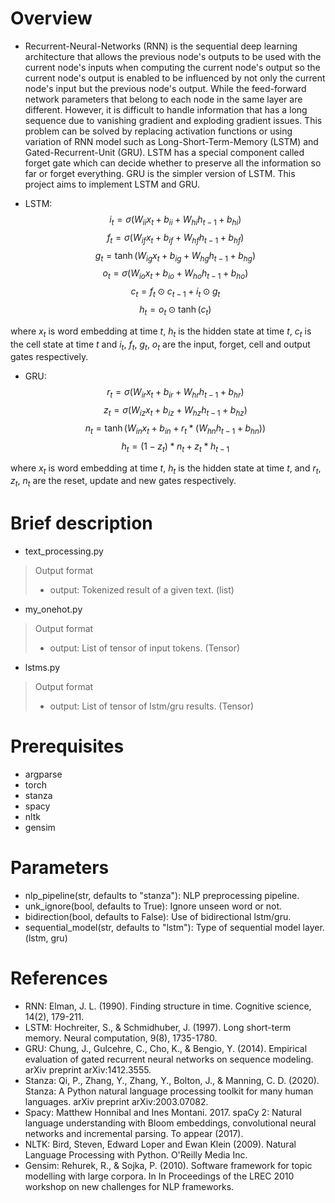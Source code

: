 # Overview
- Recurrent-Neural-Networks (RNN) is the sequential deep learning architecture that allows the previous node's outputs to be used with the current node's inputs when computing the current node's output so the current node's output is enabled to be influenced by not only the current node's input but the previous node's output. While the feed-forward network parameters that belong to each node in the same layer are different. However, it is difficult to handle information that has a long sequence due to vanishing gradient and exploding gradient issues. This problem can be solved by replacing activation functions or using variation of RNN model such as Long-Short-Term-Memory (LSTM) and Gated-Recurrent-Unit (GRU). LSTM has a special component called forget gate which can decide whether to preserve all the information so far or forget everything. GRU is the simpler version of LSTM. This project aims to implement LSTM and GRU.

- LSTM:
$$i_t = \sigma(W_{ii}x_t+b_{ii}+W_{hi}h_{t-1}+b_{hi})$$
$$f_t = \sigma(W_{if}x_t+b_{if}+W_{hf}h_{t-1}+b_{hf})$$
$$g_t = \tanh(W_{ig}x_t+b_{ig}+W_{hg}h_{t-1}+b_{hg})$$
$$o_t = \sigma(W_{io}x_t+b_{io}+W_{ho}h_{t-1}+b_{ho})$$
$$c_t=f_t\odot c_{t-1} + i_t\odot g_t$$
$$h_t=o_t\odot \tanh(c_t)$$

where $x_t$ is word embedding at time $t$, $h_t$ is the hidden state at time $t$, $c_t$ is the cell state at time $t$ and $i_t$, $f_t$, $g_t$, $o_t$ are the input, forget, cell and output gates respectively. 

- GRU:
$$r_t = \sigma(W_{ir}x_t+b_{ir}+W_{hr}h_{t-1}+b_{hr})$$
$$z_t = \sigma(W_{iz}x_t+b_{iz}+W_{hz}h_{t-1}+b_{hz})$$
$$n_t = \tanh(W_{in}x_t+b_{in}+r_t*(W_{hn}h_{t-1}+b_{hn}))$$
$$h_t=(1-z_t) * n_t + z_t * h_{t-1}$$

where $x_t$ is word embedding at time $t$, $h_t$ is the hidden state at time $t$, and $r_t$, $z_t$, $n_t$ are the reset, update and new gates respectively.

# Brief description
- text_processing.py
> Output format
> - output: Tokenized result of a given text. (list)
- my_onehot.py
> Output format
> - output: List of tensor of input tokens. (Tensor)
- lstms.py
> Output format
> - output: List of tensor of lstm/gru results. (Tensor)


# Prerequisites
- argparse
- torch
- stanza
- spacy
- nltk
- gensim

# Parameters
- nlp_pipeline(str, defaults to "stanza"): NLP preprocessing pipeline.
- unk_ignore(bool, defaults to True): Ignore unseen word or not.
- bidirection(bool, defaults to False): Use of bidirectional lstm/gru.
- sequential_model(str, defaults to "lstm"): Type of sequential model layer. (lstm, gru)

# References
- RNN: Elman, J. L. (1990). Finding structure in time. Cognitive science, 14(2), 179-211.
- LSTM: Hochreiter, S., & Schmidhuber, J. (1997). Long short-term memory. Neural computation, 9(8), 1735-1780.
- GRU: Chung, J., Gulcehre, C., Cho, K., & Bengio, Y. (2014). Empirical evaluation of gated recurrent neural networks on sequence modeling. arXiv preprint arXiv:1412.3555.
- Stanza: Qi, P., Zhang, Y., Zhang, Y., Bolton, J., & Manning, C. D. (2020). Stanza: A Python natural language processing toolkit for many human languages. arXiv preprint arXiv:2003.07082.
- Spacy: Matthew Honnibal and Ines Montani. 2017. spaCy 2: Natural language understanding with Bloom embeddings, convolutional neural networks and incremental parsing. To appear (2017).
- NLTK: Bird, Steven, Edward Loper and Ewan Klein (2009). Natural Language Processing with Python. O'Reilly Media Inc.
- Gensim: Rehurek, R., & Sojka, P. (2010). Software framework for topic modelling with large corpora. In In Proceedings of the LREC 2010 workshop on new challenges for NLP frameworks.
